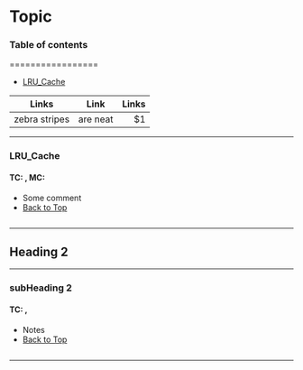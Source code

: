 # Topic
### Table of contents
=================
<!--ts-->
* [LRU_Cache](#LRU_Cache)
<!--te-->

| Links         | Link          | Links |
| ------------- |:-------------:| -----:|
| zebra stripes | are neat      |    $1 |


---
### LRU_Cache
#### TC:  , MC:
- Some comment
- [Back to Top](#Table-of-contents)
```java

```
---


## Heading 2
---
### subHeading 2
#### TC:   ,
- Notes
- [Back to Top](#Table-of-contents)
```java

```
---


